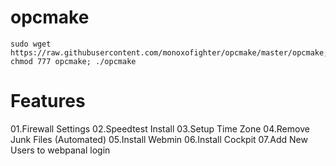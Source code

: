 # opcmake

```
sudo wget https://raw.githubusercontent.com/monoxofighter/opcmake/master/opcmake; chmod 777 opcmake; ./opcmake
```
# Features
01.Firewall Settings
02.Speedtest Install
03.Setup Time Zone
04.Remove Junk Files (Automated)
05.Install Webmin
06.Install Cockpit
07.Add New Users to webpanal login
